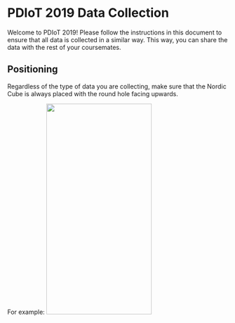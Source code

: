 # PDIoT 2019 Data Collection

Welcome to PDIoT 2019! Please follow the instructions in this document to ensure that all data is collected in a similar way. 
This way, you can share the data with the rest of your coursemates. 

## Positioning
Regardless of the type of data you are collecting, make sure that the Nordic Cube is always placed with the round hole facing upwards.

For example:
<img src="https://github.com/specknet/pdiot-data/blob/master/2019/Sensor%20Positioning/foot.jpeg"  width="240" height="480">

